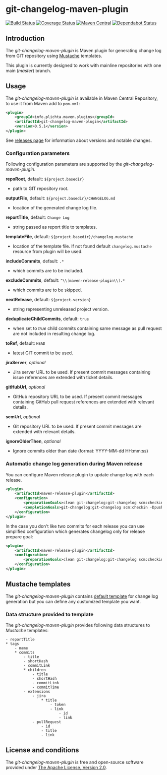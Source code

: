 # git-changelog-maven-plugin

[![Build Status](https://travis-ci.org/jakubplichta/git-changelog-maven-plugin.svg?branch=master)](https://travis-ci.org/jakubplichta/git-changelog-maven-plugin) [![Coverage Status](https://coveralls.io/repos/jakubplichta/git-changelog-maven-plugin/badge.svg?branch=master)](https://coveralls.io/r/jakubplichta/git-changelog-maven-plugin?branch=master) [![Maven Central](https://maven-badges.herokuapp.com/maven-central/info.plichta.maven.plugins/git-changelog-maven-plugin/badge.svg)](https://maven-badges.herokuapp.com/maven-central/info.plichta.maven.plugins/git-changelog-maven-plugin) [![Dependabot Status](https://api.dependabot.com/badges/status?host=github&repo=jakubplichta/git-changelog-maven-plugin)](https://dependabot.com)

## Introduction

The _git-changelog-maven-plugin_ is Maven plugin for generating change log from GIT repository using [Mustache](http://mustache.github.io/)
templates.

This plugin is currently designed to work with mainline repositories with one main (_master_) branch.

## Usage

The _git-changelog-maven-plugin_ is available in Maven Central Repository, to use it from Maven add to `pom.xml`:

```xml
<plugin>
    <groupId>info.plichta.maven.plugins</groupId>
    <artifactId>git-changelog-maven-plugin</artifactId>
    <version>0.5.1</version>
</plugin>
```

See [releases page](https://github.com/jakubplichta/git-changelog-maven-plugin/releases) for information about versions
and notable changes.

### Configuration parameters

Following configuration parameters are supported by the _git-changelog-maven-plugin_.

**repoRoot**, default: `${project.basedir}`
* path to GIT repository root.

**outputFile**, default: `${project.basedir}/CHANGELOG.md`
* location of the generated change log file.

**reportTitle**, default: `Change Log`
* string passed as report title to templates.

**templateFile**, default: `${project.basedir}/changelog.mustache`
* location of the template file. If not found default `changelog.mustache` resource from plugin will be used.

**includeCommits**, default: `.*`
* which commits are to be included.

**excludeCommits**, default: `^\\[maven-release-plugin\\].*`
* which commits are to be skipped.

**nextRelease**, default: `${project.version}`
* string representing unreleased project version.

**deduplicateChildCommits**, default: `true`
* when set to _true_ child commits containing same message as pull request are not included in resulting change log.

**toRef**, default: `HEAD`
* latest GIT commit to be used.

**jiraServer**, _optional_
* Jira server URL to be used. If present commit messages containing issue references are extended with ticket details.  

**gitHubUrl**, _optional_
* GitHub repository URL to be used. If present commit messages containing GitHub pull request references are extended
with relevant details.

**scmUrl**, _optional_
* Git repository URL to be used. If present commit messages are extended
with relevant details.

**ignoreOlderThen**, _optional_
* Ignore commits older than date (format: YYYY-MM-dd HH:mm:ss)

### Automatic change log generation during Maven release

You can configure Maven release plugin to update change log with each release. 

```xml
<plugin>
    <artifactId>maven-release-plugin</artifactId>
    <configuration>
        <preparationGoals>clean git-changelog:git-changelog scm:checkin -DpushChanges=false -Dincludes=CHANGELOG.md -Dmessage="[maven-release-plugin] Update CHANGELOG.md" verify</preparationGoals>
        <completionGoals>git-changelog:git-changelog scm:checkin -DpushChanges=false -Dincludes=CHANGELOG.md -Dmessage="[maven-release-plugin] Update CHANGELOG.md"</completionGoals>
    </configuration>
</plugin>
```

In the case you don't like two commits for each release you can use simplified configuration
which generates changelog only for release prepare goal:

```xml
<plugin>
    <artifactId>maven-release-plugin</artifactId>
    <configuration>
        <preparationGoals>clean git-changelog:git-changelog scm:checkin -DpushChanges=false -Dincludes=CHANGELOG.md -Dmessage="[maven-release-plugin] Update CHANGELOG.md" verify</preparationGoals>
    </configuration>
</plugin>
```

## Mustache templates

The _git-changelog-maven-plugin_ contains [default template](src/main/resources/changelog.mustache) for change log
generation but you can define any customized template you want.

### Data structure provided to template

The _git-changelog-maven-plugin_ provides following data structures to _Mustache_ templates:

```
- reportTitle
* tags
    - name
    * commits
        - title
        - shortHash
        - commitLink
        * children
            - title
            - shortHash
            - commitLink
            - commitTime
        - extensions
            - jira
                * title
                    - token
                    - link
                        - id
                        - link
            - pullRequest
                - id
                - title
                - link
```

## License and conditions

The _git-changelog-maven-plugin_ is free and open-source software provided under [The Apache License, Version 2.0](LICENSE).

